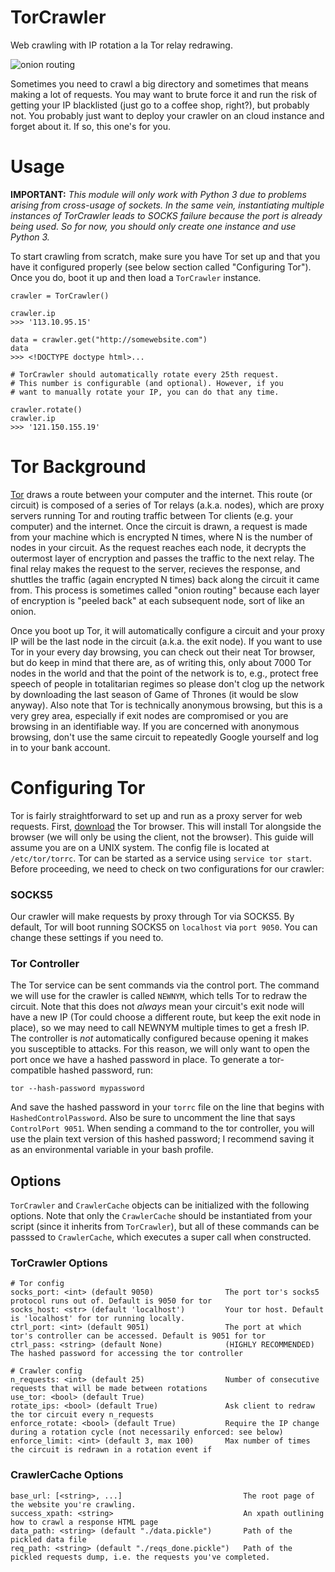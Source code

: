 # TorCrawler
Web crawling with IP rotation a la Tor relay redrawing.

![onion routing](https://www.tribler.org/img/anonymity3.png)

Sometimes you need to crawl a big directory and sometimes that means making a lot of requests. You may want to brute force it and run the risk of getting your IP blacklisted (just go to a coffee shop, right?), but probably not. You probably just want to deploy your crawler on an cloud instance and forget about it. If so, this one's for you.

# Usage
**IMPORTANT:** *This module will only work with Python 3 due to problems arising from cross-usage of sockets. In the same vein, instantiating multiple instances of TorCrawler leads to SOCKS failure because the port is already being used. So for now, you should only create one instance and use Python 3.*

To start crawling from scratch, make sure you have Tor set up and that you have it configured properly (see below section called "Configuring Tor"). Once you do, boot it up and then load a `TorCrawler` instance.

    crawler = TorCrawler()

    crawler.ip
    >>> '113.10.95.15'

    data = crawler.get("http://somewebsite.com")
    data
    >>> <!DOCTYPE doctype html>...

    # TorCrawler should automatically rotate every 25th request.
    # This number is configurable (and optional). However, if you
    # want to manually rotate your IP, you can do that any time.

    crawler.rotate()
    crawler.ip
    >>> '121.150.155.19'


<!--You can also do more complicated things with Xpaths and large batches
of requests.

**TODO** merge CrawlerCache with TorCrawler.

Initiliaze a `CrawlerCache` loaded with your URL and an xpath along which we should extract data, e.g.

    # The request url
    base_url = ["http://somepage.somewebsite.com?=","&type=somethingelse&foo=bar"]
    # The success xpath
    xpath = "//html//body/div[@id='page']/div[@id='main']/div[@id='content']/div[@class='view']/div[@class='view-content']/div[@class='views-row']/text()"
    # Spin up the crawler
    crawler = CrawlerCache(base_url=base_url, success_xpath=xpath, enforce_rotate=False)

Note that the `base_url` is split on each parameter you pass. `crawl_get` takes an array of params (even if length=1). Iterate through whatever parameters you need and parse the HTML (TorCrawler uses Beautiful Soup). Here is an example:

    for i in range(5):
        html = crawler.crawl_get([i])
        for h in html.findAll("div", {"class":"views-row"}):
            first_name, last_name = get_names(h.h3.text)
            email_parsed = h.find("a", {"class":"mailto"})
            email = None
            if email_parsed:
                email = email_parsed.text
                datum = {"first_name": first_name, "last_name": last_name, "email": email}
            if datum["email"]:
                crawler.write_datum(datum)

Both response data and made requests are pickled so if the crawler stops it can be resumed at the place it left off. Use the following to resume a CrawlerCache:

    crawler.load_data()
-->
# Tor Background
[Tor](https://www.torproject.org/) draws a route between your computer and the internet. This route (or circuit) is composed of a series of Tor relays (a.k.a. nodes), which are proxy servers running Tor and routing traffic between Tor clients (e.g. your computer) and the internet. Once the circuit is drawn, a request is made from your machine which is encrypted N times, where N is the number of nodes in your circuit. As the request reaches each node, it decrypts the outermost layer of encryption and passes the traffic to the next relay. The final relay makes the request to the server, recieves the response, and shuttles the traffic (again encrypted N times) back along the circuit it came from. This process is sometimes called "onion routing" because each layer of encryption is "peeled back" at each subsequent node, sort of like an onion.

Once you boot up Tor, it will automatically configure a circuit and your proxy IP will be the last node in the circuit (a.k.a. the exit node). If you want to use Tor in your every day browsing, you can check out their neat Tor browser, but do keep in mind that there are, as of writing this, only about 7000 Tor nodes in the world and that the point of the network is to, e.g., protect free speech of people in totalitarian regimes so please don't clog up the network by downloading the last season of Game of Thrones (it would be slow anyway). Also note that Tor is technically anonymous browsing, but this is a very grey area, especially if exit nodes are compromised or you are browsing in an identifiable way. If you are concerned with anonymous browsing, don't use the same circuit to repeatedly Google yourself and log in to your bank account.

# Configuring Tor
Tor is fairly straightforward to set up and run as a proxy server for web requests. First, [download](https://www.torproject.org/projects/torbrowser.html.en) the Tor browser. This will install Tor alongside the browser (we will only be using the client, not the browser). This guide will assume you are on a UNIX system. The config file is located at `/etc/tor/torrc`. Tor can be started as a service using `service tor start`. Before proceeding, we need to check on two configurations for our crawler:

### SOCKS5
Our crawler will make requests by proxy through Tor via SOCKS5. By default, Tor will boot running SOCKS5 on `localhost` via `port 9050`. You can change these settings if you need to.

### Tor Controller
The Tor service can be sent commands via the control port. The command we will use for the crawler is called `NEWNYM`, which tells Tor to redraw the circuit. Note that this does not *always* mean your circuit's exit node will have a new IP (Tor could choose a different route, but keep the exit node in place), so we may need to call NEWNYM multiple times to get a fresh IP. The controller is *not* automatically configured because opening it makes you susceptible to attacks. For this reason, we will only want to open the port once we have a hashed password in place. To generate a tor-compatible hashed password, run:

    tor --hash-password mypassword

And save the hashed password in your `torrc` file on the line that begins with `HashedControlPassword`. Also be sure to uncomment the line that says `ControlPort 9051`. When sending a command to the tor controller, you will use the plain text version of this hashed password; I recommend saving it as an environmental variable in your bash profile.


## Options
`TorCrawler` and `CrawlerCache` objects can be initialized with the following options. Note that only the `CrawlerCache` should be instantiated from your script (since it inherits from `TorCrawler`), but all of these commands can be passsed to `CrawlerCache`, which executes a super call when constructed.

### TorCrawler Options

    # Tor config
    socks_port: <int> (default 9050)                The port tor's socks5 protocol runs out of. Default is 9050 for tor
    socks_host: <str> (default 'localhost')         Your tor host. Default is 'localhost' for tor running locally.
    ctrl_port: <int> (default 9051)                 The port at which tor's controller can be accessed. Default is 9051 for tor
    ctrl_pass: <string> (default None)              (HIGHLY RECOMMENDED) The hashed password for accessing the tor controller

    # Crawler config
    n_requests: <int> (default 25)                  Number of consecutive requests that will be made between rotations
    use_tor: <bool> (default True)
    rotate_ips: <bool> (default True)               Ask client to redraw the tor circuit every n_requests
    enforce_rotate: <bool> (default True)           Require the IP change during a rotation cycle (not necessarily enforced: see below)
    enforce_limit: <int> (default 3, max 100)       Max number of times the circuit is redrawn in a rotation event if

### CrawlerCache Options
    base_url: [<string>, ...]                           The root page of the website you're crawling.
    success_xpath: <string>                             An xpath outlining how to crawl a response HTML page
    data_path: <string> (default "./data.pickle")       Path of the pickled data file
    req_path: <string> (default "./reqs_done.pickle")   Path of the pickled requests dump, i.e. the requests you've completed.
